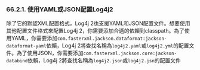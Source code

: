 ### 66.2.1. 使用YAML或JSON配置Log4j2

除了它的默認XML配置格式，Log4j 2也支援YAML和JSON配置文件。想要使用其他配置文件格式來配置Log4j 2，你需要添加合適的依賴到classpath。為了使用YAML，你需要添加`com.fasterxml.jackson.dataformat:jackson-dataformat-yaml`依賴，Log4j 2將查找名稱為`log4j2.yaml`或`log4j2.yml`的配置文件。為了使用JSON，你需要添加`com.fasterxml.jackson.core:jackson-databind`依賴，Log4j 2將查找名稱為`log4j2.json`或`log4j2.jsn`的配置文件
